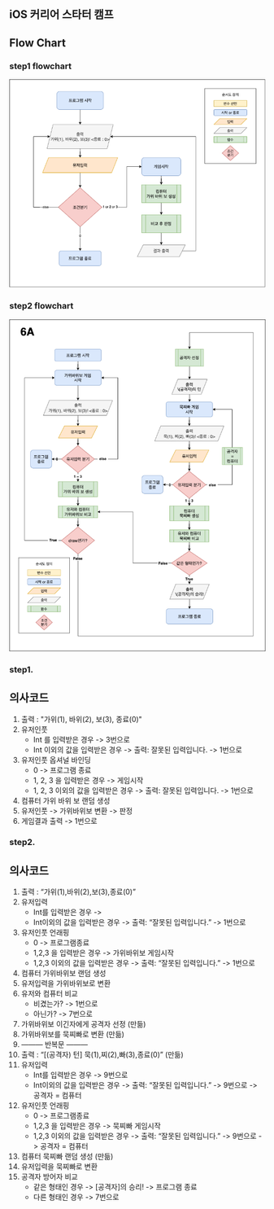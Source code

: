 ## iOS 커리어 스타터 캠프

## Flow Chart
### step1 flowchart
![flowchart](./image/v.png)
### step2 flowchart
![flowchart](./image/2nd_project-STEP2.png)



### step1.
## 의사코드

1. 출력 : "가위(1), 바위(2), 보(3), 종료(0)"
2. 유저인풋
   - Int 를 입력받은 경우 -> 3번으로
   - Int 이외의 값을 입력받은 경우 -> 출력: 잘못된 입력입니다. -> 1번으로
3. 유저인풋 옵셔널 바인딩
   - 0 -> 프로그램 종료
   - 1, 2, 3 을 입력받은 경우 -> 게임시작
   - 1, 2, 3 이외의 값을 입력받은 경우 -> 출력: 잘못된 입력입니다. -> 1번으로
4. 컴퓨터 가위 바위 보 랜덤 생성
5. 유저인풋 -> 가위바위보 변환 -> 판정
6. 게임결과 출력 -> 1번으로

### step2.
## 의사코드
1. 출력 : “가위(1),바위(2),보(3),종료(0)”
2. 유저입력
    - Int를 입력받은 경우 ->
    - Int이외의 값을 입력받은 경우 -> 출력: “잘못된 입력입니다.” -> 1번으로
3. 유저인풋 언래핑
    - 0 -> 프로그램종료
    - 1,2,3 을 입력받은 경우 -> 가위바위보 게임시작
    - 1,2,3 이외의 값을 입력받은 경우 -> 출력: “잘못된 입력입니다.” -> 1번으로
4. 컴퓨터 가위바위보 랜덤 생성
5. 유저입력을 가위바위보로 변환
6. 유저와 컴퓨터 비교
    - 비겼는가? -> 1번으로
    - 아닌가? -> 7번으로
7. 가위바위보 이긴자에게 공격자 선정 (만듦)
8. 가위바위보를 묵찌빠로 변환 (만듦)
9. ——— 반복문 ———
10. 출력 : “[(공격자) 턴] 묵(1),찌(2),빠(3),종료(0)” (만듦)
11. 유저입력
     - Int를 입력받은 경우 -> 9번으로
     - Int이외의 값을 입력받은 경우 -> 출력: “잘못된 입력입니다.” -> 9번으로 -> 공격자 = 컴퓨터
12. 유저인풋 언래핑
     - 0 -> 프로그램종료
     - 1,2,3 을 입력받은 경우 -> 묵찌빠 게임시작
     - 1,2,3 이외의 값을 입력받은 경우 -> 출력: “잘못된 입력입니다.” -> 9번으로 -> 공격자 = 컴퓨터
13. 컴퓨터 묵찌빠 랜덤 생성 (만듦)
14. 유저입력을 묵찌빠로 변환
15. 공격자 방어자 비교
     - 같은 형태인 경우 -> [공격자]의 승리! -> 프로그램 종료
     - 다른 형태인 경우 -> 7번으로
